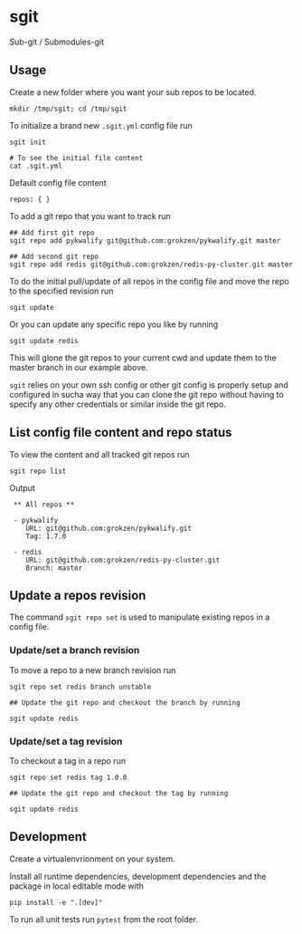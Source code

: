 # sgit

Sub-git / Submodules-git


## Usage

Create a new folder where you want your sub repos to be located.

```
mkdir /tmp/sgit; cd /tmp/sgit
```

To initialize a brand new `.sgit.yml` config file run

```
sgit init

# To see the initial file content
cat .sgit.yml
```

Default config file content

```
repos: { }
```

To add a git repo that you want to track run

```
## Add first git repo
sgit repo add pykwalify git@github.com:grokzen/pykwalify.git master

## Add second git repo
sgit repo add redis git@github.com:grokzen/redis-py-cluster.git master
```

To do the initial pull/update of all repos in the config file and move the repo to the specified revision run

```
sgit update
```

Or you can update any specific repo you like by running

```
sgit update redis
```

This will glone the git repos to your current cwd and update them to the master branch in our example above.

`sgit` relies on your own ssh config or other git config is properly setup and configured in sucha way that you can clone the git repo without having to specify any other credentials or similar inside the git repo.


## List config file content and repo status

To view the content and all tracked git repos run

```
sgit repo list
```

Output

```
 ** All repos **

 - pykwalify
    URL: git@github.com:grokzen/pykwalify.git
    Tag: 1.7.0

 - redis
    URL: git@github.com:grokzen/redis-py-cluster.git
    Branch: master
```


## Update a repos revision

The command `sgit repo set` is used to manipulate existing repos in a config file.


### Update/set a branch revision

To move a repo to a new branch revision run

```
sgit repo set redis branch unstable

## Update the git repo and checkout the branch by running

sgit update redis
```

### Update/set a tag revision

To checkout a tag in a repo run

```
sgit repo set redis tag 1.0.0

## Update the git repo and checkout the tag by running

sgit update redis
```


## Development

Create a virtualenvrionment on your system.

Install all runtime dependencies, development dependencies and the package in local editable mode with

```
pip install -e ".[dev]"
```

To run all unit tests run `pytest` from the root folder.
